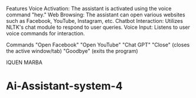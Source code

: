 
Features
Voice Activation: The assistant is activated using the voice command "hey."
Web Browsing: The assistant can open various websites such as Facebook, YouTube, Instagram, etc.
Chatbot Interaction: Utilizes NLTK's chat module to respond to user queries.
Voice Input: Listens to user voice commands for interaction.

Commands
"Open Facebook"
"Open YouTube"
"Chat GPT"
"Close" (closes the active window/tab)
"Goodbye" (exits the program)


IQUEN MARBA

# Ai-Assistant-system-4
